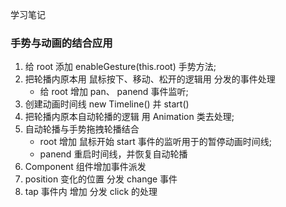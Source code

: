 学习笔记

### 手势与动画的结合应用
1. 给 root 添加 enableGesture(this.root) 手势方法;
2. 把轮播内原本用 鼠标按下、移动、松开的逻辑用 分发的事件处理
   - 给 root 增加 pan、 panend 事件监听;
3. 创建动画时间线 new Timeline() 并 start()
4. 把轮播内原本自动轮播的逻辑 用 Animation 类去处理;
5. 自动轮播与手势拖拽轮播结合
   - root 增加 鼠标开始 start 事件的监听用于的暂停动画时间线;
   - panend 重启时间线，并恢复自动轮播
6. Component 组件增加事件派发
7. position 变化的位置 分发 change 事件
8. tap 事件内 增加 分发 click 的处理